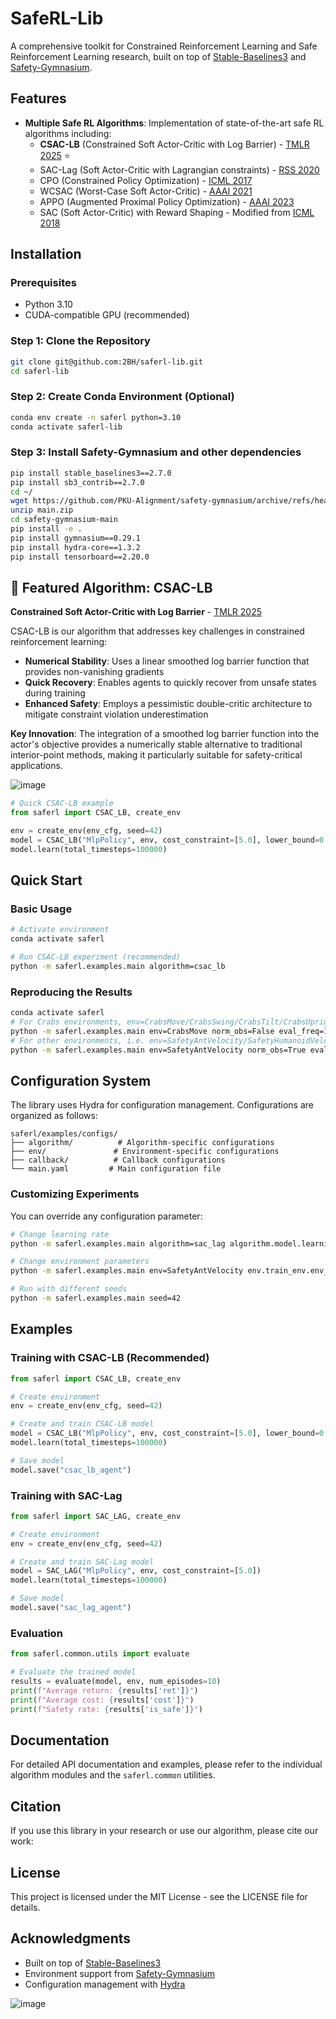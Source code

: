 # SafeRL-Lib

A comprehensive toolkit for Constrained Reinforcement Learning and Safe Reinforcement Learning research, built on top of [Stable-Baselines3](https://github.com/DLR-RM/stable-baselines3) and [Safety-Gymnasium](https://github.com/PKU-Alignment/safety-gymnasium).

## Features

- **Multiple Safe RL Algorithms**: Implementation of state-of-the-art safe RL algorithms including:
  - **CSAC-LB** (Constrained Soft Actor-Critic with Log Barrier) - [TMLR 2025](https://openreview.net/forum?id=Amh95oURaE) ⭐
  - SAC-Lag (Soft Actor-Critic with Lagrangian constraints) - [RSS 2020](https://arxiv.org/abs/2002.08550)
  - CPO (Constrained Policy Optimization) - [ICML 2017](https://arxiv.org/abs/1705.10528)
  - WCSAC (Worst-Case Soft Actor-Critic) - [AAAI 2021](https://ojs.aaai.org/index.php/AAAI/article/view/17272)
  - APPO (Augmented Proximal Policy Optimization) - [AAAI 2023](https://ojs.aaai.org/index.php/AAAI/article/view/25888)
  - SAC (Soft Actor-Critic) with Reward Shaping - Modified from [ICML 2018](https://arxiv.org/abs/1801.01290)


## Installation

### Prerequisites
- Python 3.10
- CUDA-compatible GPU (recommended)


### Step 1: Clone the Repository
```bash
git clone git@github.com:2BH/saferl-lib.git
cd saferl-lib
```

### Step 2: Create Conda Environment (Optional)
```bash
conda env create -n saferl python=3.10
conda activate saferl-lib
```

### Step 3: Install Safety-Gymnasium and other dependencies
```bash
pip install stable_baselines3==2.7.0
pip install sb3_contrib==2.7.0
cd ~/
wget https://github.com/PKU-Alignment/safety-gymnasium/archive/refs/heads/main.zip
unzip main.zip
cd safety-gymnasium-main
pip install -e .
pip install gymnasium==0.29.1
pip install hydra-core==1.3.2
pip install tensorboard==2.20.0
```

## 🌟 Featured Algorithm: CSAC-LB

**Constrained Soft Actor-Critic with Log Barrier** - [TMLR 2025](https://openreview.net/forum?id=Amh95oURaE)

CSAC-LB is our algorithm that addresses key challenges in constrained reinforcement learning:

- **Numerical Stability**: Uses a linear smoothed log barrier function that provides non-vanishing gradients
- **Quick Recovery**: Enables agents to quickly recover from unsafe states during training
- **Enhanced Safety**: Employs a pessimistic double-critic architecture to mitigate constraint violation underestimation



**Key Innovation**: The integration of a smoothed log barrier function into the actor's objective provides a numerically stable alternative to traditional interior-point methods, making it particularly suitable for safety-critical applications.

![image](assets/smoothed_log_barrier.png)

```python
# Quick CSAC-LB example
from saferl import CSAC_LB, create_env

env = create_env(env_cfg, seed=42)
model = CSAC_LB("MlpPolicy", env, cost_constraint=[5.0], lower_bound=0.1)
model.learn(total_timesteps=100000)
```

## Quick Start

### Basic Usage
```bash
# Activate environment
conda activate saferl

# Run CSAC-LB experiment (recommended)
python -m saferl.examples.main algorithm=csac_lb
```

### Reproducing the Results
```bash
conda activate saferl
# For Crabs environments, env=CrabsMove/CrabsSwing/CrabsTilt/CrabsUpright
python -m saferl.examples.main env=CrabsMove norm_obs=False eval_freq=1000
# For other environments, i.e. env=SafetyAntVelocity/SafetyHumanoidVelocity/SafetyWalker2DVelocity/SafetyHalfCheetahVelocity/SafetyHopperVelocity/SafetyCarircle1
python -m saferl.examples.main env=SafetyAntVelocity norm_obs=True eval_freq=100000
```

## Configuration System

The library uses Hydra for configuration management. Configurations are organized as follows:

```
saferl/examples/configs/
├── algorithm/          # Algorithm-specific configurations
├── env/               # Environment-specific configurations
├── callback/          # Callback configurations
└── main.yaml         # Main configuration file
```

### Customizing Experiments

You can override any configuration parameter:

```bash
# Change learning rate
python -m saferl.examples.main algorithm=sac_lag algorithm.model.learning_rate=1e-4

# Change environment parameters
python -m saferl.examples.main env=SafetyAntVelocity env.train_env.env_kwargs.camera_id=1

# Run with different seeds
python -m saferl.examples.main seed=42
```

## Examples

### Training with CSAC-LB (Recommended)
```python
from saferl import CSAC_LB, create_env

# Create environment
env = create_env(env_cfg, seed=42)

# Create and train CSAC-LB model
model = CSAC_LB("MlpPolicy", env, cost_constraint=[5.0], lower_bound=0.1)
model.learn(total_timesteps=100000)

# Save model
model.save("csac_lb_agent")
```

### Training with SAC-Lag
```python
from saferl import SAC_LAG, create_env

# Create environment
env = create_env(env_cfg, seed=42)

# Create and train SAC-Lag model
model = SAC_LAG("MlpPolicy", env, cost_constraint=[5.0])
model.learn(total_timesteps=100000)

# Save model
model.save("sac_lag_agent")
```

### Evaluation
```python
from saferl.common.utils import evaluate

# Evaluate the trained model
results = evaluate(model, env, num_episodes=10)
print(f"Average return: {results['ret']}")
print(f"Average cost: {results['cost']}")
print(f"Safety rate: {results['is_safe']}")
```

## Documentation

For detailed API documentation and examples, please refer to the individual algorithm modules and the `saferl.common` utilities.

## Citation

If you use this library in your research or use our algorithm, please cite our work:

## License

This project is licensed under the MIT License - see the LICENSE file for details.

## Acknowledgments

- Built on top of [Stable-Baselines3](https://github.com/DLR-RM/stable-baselines3)
- Environment support from [Safety-Gymnasium](https://github.com/PKU-Alignment/safety-gymnasium)
- Configuration management with [Hydra](https://github.com/facebookresearch/hydra)

![image](assets/UFR-vorlage-designsystem-typo-farben-V1.92-1536x1086.png)